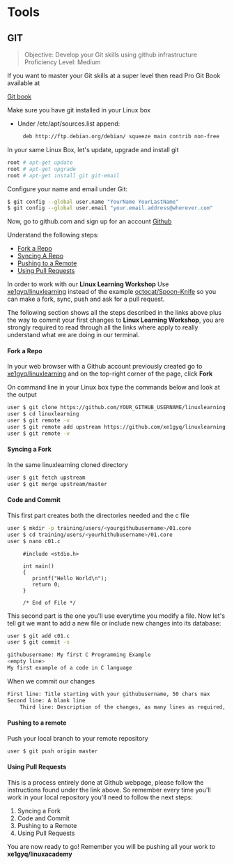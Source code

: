 # Tools

## GIT

> Objective: Develop your Git skills using github infrastructure
> Proficiency Level: Medium

If you want to master your Git skills at a super level then read Pro Git Book available at

[Git book](http://git-scm.com/book/en/v2)

Make sure you have git installed in your Linux box
- Under /etc/apt/sources.list append:

```sh
     deb http://ftp.debian.org/debian/ squeeze main contrib non-free
```

In your same Linux Box, let's update, upgrade and install git

```sh
root # apt-get update
root # apt-get upgrade
root # apt-get install git git-email
```
Configure your name and email under Git:

```sh
$ git config --global user.name "YourName YourLastName"
$ git config --global user.email "your.email.address@wherever.com"
```

Now, go to github.com and sign up for an account
 [Github](www.github.com)

Understand the following steps:

* [Fork a Repo](https://help.github.com/articles/fork-a-repo/)
* [Syncing A Repo](https://help.github.com/articles/syncing-a-fork/)
* [Pushing to a Remote](https://help.github.com/articles/pushing-to-a-remote/)
* [Using Pull Requests](https://help.github.com/articles/using-pull-requests/)

In order to work with our **Linux Learning Workshop** Use 
[xe1gyq/linuxlearning](https://github.com/xe1gyq/linuxlearning)
instead of the example
[octocat/Spoon-Knife](https://github.com/octocat/Spoon-Knife)
so you can make a fork, sync, push and ask for a pull request.

The following section shows all the steps described in the links above plus the way to commit your first changes to **Linux Learning Workshop**, you are strongly required to read through all the links where apply to really understand what we are doing in our terminal. 

#### Fork a Repo

In your web browser with a Github account previously created go to [xe1gyq/linuxlearning](https://github.com/xe1gyq/linuxlearning) and on the top-right corner of the page, click **Fork**

On command line in your Linux box type the commands below and look at the output

```sh
user $ git clone https://github.com/YOUR_GITHUB_USERNAME/linuxlearning
user $ cd linuxlearning
user $ git remote -v
user $ git remote add upstream https://github.com/xe1gyq/linuxlearning.git
user $ git remote -v
```

#### Syncing a Fork

In the same linuxlearning cloned directory
 
```sh
user $ git fetch upstream
user $ git merge upstream/master
```

#### Code and Commit

This first part creates both the directories needed and the c file
 

```sh
user $ mkdir -p training/users/<yourgithubusername>/01.core
user $ cd training/users/<yourhithubusername>/01.core
user $ nano c01.c
```

```
     #include <stdio.h>
     
     int main()
     {
     	printf("Hello World\n");
     	return 0;
     }

     /* End of File */
```

This second part is the one you'll use everytime you modify a file. Now let's tell git we want to add a new file or include new changes into its database:

```sh
user $ git add c01.c
user $ git commit -s
```

```sh
githubusername: My first C Programming Example
<empty line>
My first example of a code in C language
```

When we commit our changes

```sh
First line: Title starting with your githubusername, 50 chars max
Second line: A blank line
    Third line: Description of the changes, as many lines as required, 80 chars max per line
```

#### Pushing to a remote

Push your local branch to your remote repository

```sh
user $ git push origin master
```

#### Using Pull Requests

This is a process entirely done at Github webpage, please follow the instructions found under the link above. So remember every time you'll work in your local repository you'll need to follow the next steps:

1. Syncing a Fork
2. Code and Commit
3. Pushing to a Remote
4. Using Pull Requests

You are now ready to go! Remember you will be pushing all your work to **xe1gyq/linuxacademy**

